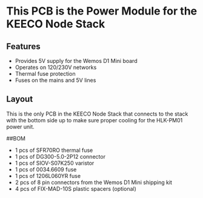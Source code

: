 # This PCB is the Power Module for the KEECO Node Stack
## Features
- Provides 5V supply for the Wemos D1 Mini board
- Operates on 120/230V networks
- Thermal fuse protection
- Fuses on the mains and 5V lines

## Layout
This is the only PCB in the KEECO Node Stack that connects to the stack with the bottom side up to make sure proper cooling for the HLK-PM01 power unit.

##BOM
 - 1 pcs of SFR70RO thermal fuse
 - 1 pcs of DG300-5.0-2P12 connector
 - 1 pcs of SIOV-S07K250 varistor
 - 1 pcs of 0034.6609 fuse
 - 1 pcs of 1206L060YR fuse
 - 2 pcs of 8 pin connectors from the Wemos D1 Mini shipping kit 
 - 4 pcs of FIX-MAD-10S plastic spacers (optional)

 
